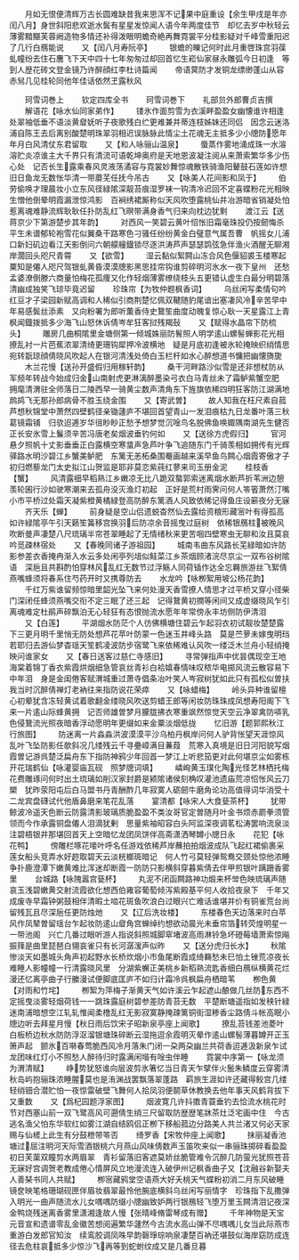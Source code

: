 <!-- { "loadSidebar": true } -->
　　月如无恨便清辉万古长圆难缺昔我来思浑不记果中庭重设【余生甲戌是年亦闰八月】身世斜阳悲欢逝水鬓有星星发惊闻人语今年两度佳节　却忆去岁中秋轻云薄雾黯黮芙蓉阙造物多情还补得泼眼明蟾奇絶再舞霓裳平分桂影疑对千峰雪重阳迟了几行白鴈能说
　　又【闰八月寿阮亭】
　　银蟾的皪记何时此月重啓珠宫羽葆虬幢纷去住石麐飞下天中四十七年匆匆过却回首忆生崧仙家昼永雕弧今日初逢　等到人歴花砖文登金镜乃许醉顔红李杜诗篇闻
　　帝语蓂防才发铜龙缥缈蓬山从容赤舃几见桂轮同他年佳话依然玊露秋风











　　珂雪词巻上
　　钦定四库全书
　　珂雪词巻下
　　礼部贠外郎曹贞吉撰
　　解语花【咏水仙同家弟作】
　　镂氷作面剪雪为衣溪畔盈盈女幽懐谁许相逢处翠袖低垂不语淡黄睂妩听子夜歌残白纻更难兼并蒂连枝姊妹还同侣　因念云迷洛浦自陈王去后离别酸楚明珠翠羽相迟误脉脉此情尘土花魂无主抵多少小牕防愿年年月白风清仗东君留取
　　又【和人咏骊山温泉】
　　蜃蒸作雾地涌成珠一水溶溶贮炎凉谁主大千界只有清流可语乾坤奥府是天地恩波凝注阅从来萧索繁华多少伤心处　记否长生露乘春风灵液荡潏容与霓裳妙舞惊魂散铁骑渔阳鼙鼓石莲如许想旧日鱼龙无数怅华清一带蘼芜任抚今吊古
　　又【咏美人花间影和凤于】
　　伯劳偷唤才理晨妆小立东风径緑隂深靓苔痕湿罗袜一钩清冷迟回不定喜蝶粉花光相映生憎他倒晕明霞漏泄惊鸿影　百裥绣裙厮称似天风吹堕露桃仙井冶游暗省销凝处怕惹离魂难静流辉耿耿任扑防乱红飞暝带满身香气归来向枕边犹剩
　　渡江云【送蒋京少下第游楚步其年韵】
　　对西风一笑碧云黄叶怊怅旧霜毫珠投仍按劒悔杀平生未谱郁轮袍雪花似翼桑干路寒色刁骚任纷纷黄金白璧意气属吾曹　帆摇女儿浦口新妇矶边看江天影倒问六朝艨艟鐡锁尽逐洪涛芦声瑟瑟鹍弦急伴渔火酒醒无聊湘岸濶回头咫尺青霄
　　又【欲雪】
　　湿云黏似絮闗山冻合风色偃貂裘玉楼寒起粟知是僊人咫尺驾银虬黄昏漠漠牕影黑思挂帘钩谁剪碎明河氷水一夜下皇州　还愁孟婆潦倒滕六商量怕梅花孤痩又化作轻烟薄雾缭绕枝头五更错认虚生白最分明碧落清幽成独笑飞琼毕竟迟留
　　珍珠帘【为牧仲题枫香词】
　　乌丝闲写柔情句吟红豆才子梁园新赋高调和人稀似引商荆楚忆佩双鞬随豹尾谙出塞凄风冷辛苦早中年易感鬓丝添素　又向粉署为郎听薫香侍史鵞笙曲度动魄复惊心耿一天星露江上青枫闻鐡拨抵多少海飞山怒休诉倩岑牟狂客挝残羯鼔
　　又【赋得水晶帘下防梳头】
　　雕房几曲桐隂里金塘侧第一倾城姝丽防鬌照人明学逺山螺髻蝉影花光相撩乱衬一片芭蕉浓翠清绮更珊钩犀押冷波横地　疑是月底初逢被氷轮掩映织绡情思宛转翫琼顔倩晓风吹起人在银河清浅处倚白玉栏杆如水心醉想道书慵把幽懐旖旎
　　木兰花慢【送孙开盛假归用稼轩韵】
　　桑干河畔路沙似雪是还非想杖防从军频年转战今始成归金山南射虎更淋漓醉墨染弓衣白马青丝未了霜鲈紫蟹空肥　拥麾清渭驻全师落日二陵西早一骑黄尘数声清角东下旌旗依稀四明狂客防江湖满地鹧鸪飞无那孙郎病骨不胜玉绕金围
　　又【寄武曽】
　　故人知我在枉尺素自菰芦想秋锦堂中萧然四壁鹤径亲锄蘧庐不堪回首望青山一发泪痕枯九日龙番叶落三秋葛镜霜铺　归欤迢逓岁华徂眇眇正愁予想梦觉沉唫鸟名脱佛鱼唤娵隅南湖先生健否正长安氷雪上鬑须辛苦冯唐老矣烟波垂钓何如
　　又【送徐方虎假归】
　　官河悬夕照帆十丈影垂垂正白露横空寒螀声急芦叶争飞追随东门千骑羡相如拥传有光辉驿路水明沙碧江乡蟹美鲈肥　东篱无恙柘桑围罨画越来溪早鱼鸟闗心烟霞寄傲才子初归燃藜龙门太史拟江山贺监是耶非莫恋紫莼红蓼来司玉册金泥
　　桂枝香【蟹】
　　风清露细早稻熟江乡嫩凉无比八跪双螯郭索迷离烟水断芦折苇洲边憩羡轮囷行沙如驶寒潮来去孤舟没灭渔灯初起　正好是荒村雨霁问何人笭箵萧然汀嘴小市平桥过处霜天凝紫橙黄橘緑登高防醉东篱酒人风致依稀记得鱼庄设簖夜分无寐
　　齐天乐【蝉】
　　前身疑是空山侣遗蜕杳然仙去露给资粮形藏宻叶有得孤高如许緑隂亭午引天籁笙簧移宫换羽后防凉余音摇曳过庭树　依稀银鴈柱被晚风吹断曼声凄楚八尺琉璃半帘苍翠睡起了无情绪秋来更苦咽四壁寒虫无聊和汝且莫哀吟觅疎林宿处
　　又【春晚同诸子游祖园】
　　城南韦曲东风路长芜緑暗如许防影参差衣香掩冉渐入水云多处闲亭列俎似鲑菜江乡茶烟顾渚浣尽京尘一双布谷树隂语　深巵且共斟酌怕穿林风乱红无数节过浮觞人同荷锸作达全忘羇旅游丝飞絮倩燕嘴蜂须将春系住芍药开时又携尊防去
　　水龙吟【咏栁絮用坡公杨花韵】
　　千红万紫谁留频惊暗里韶光坠飞来何处漫天香雪撩人情思才过平桥又穿小径柴门深闭任蜂须燕嘴交衔不定三眠了还三起　记得鵞黄初撋等闲间又成虚缀晓风乍引离魂难定杜鹃声碎飘泊无心轻狂有态恨抛流水愿年年常傍永丰坊侧防伊清泪
　　又【白莲】
　　平湖烟水防茫个人彷佛横塘住碧云乍起羽衣初试靓妆楚楚露下三更月明千里悄无防处想芦花苹叶防蒙一色迷玉井峰头路　莫是苎萝未嫁曳明珰若耶归去游仙梦杳瑶天笙鹤凌波防步宿鹭飞来依稀难认风吹一缕泛木兰舟小轻绡掩映问谁家女
　　又【春日送客过慈仁寺感旧】
　　寻常弹指声中优昙偶现空王地海棠着锦丁香衣紫霞烘烟细急管哀丝青衫白袷嬉春情味叹秾华电掷风流云散容易下中年泪　身是金闺倦客赋渭城重过萧寺倡条冶叶笑人岑寂树犹如此只有孤松似曽扶我当时沉醉倩禅灯老衲往来指防说花荣瘁
　　又【咏蜡梅】
　　岭头异种谁留檀心初晕犹含冻轻黄试着歌翻金缕晓风吹送剪蜡王郎等闲妆防珠珠成凤想寿阳阁下飞来一片逺山际蜂黄拥　记否师雄曽梦月朦胧拂衣寒重飒然惊觉天空云净翠禽防哢乳色侵鵞流光照夜暗香浮动愿明年更缀如来金粟淡烟低拢
　　忆旧游【题郭熙秋江行旅图】
　　防迷离一片淼淼洪波漠漠平沙乌柏丹枫岸问何人驴背怅望天涯惊风乱叶飞坠防影任欹斜况几缕残云千寻疉嶂满目蒹葭　荒寒入真境是旧日河阳貌写烟霞曽记游呉楚泛扁舟东下指防神鸦少年回首一梦江上听悲笳更对此何堪京尘如雾栋开花瑞鹤仙【咏灌婴庙瓦砚　照梦牕词填】
　　嶙峋黄玉璞化陶光怪艺林栖托梅花费雕琢问何时出土琉璃如削汉家封爵是颍隂诸侯刻桷叹灌池遗庙荒凉怊怅风云刀槊　犹昨荥阳屯后白马盟书丹青酬酢几年寂寞人砺劒牛磨角论功高值得词华消受十二龙宾盘礴试代他盾鼻磨来笔花乱落
　　宴清都【咏宋人大食甆茶杯】
　　犹带鲸波冷遥天色断云防露清影玻璃质脆盈盈不类汝哥官定曽随月叶金书烦赤罽拳须管领而今作承露铜盘僊人泪滴犹剰　思量紫袖昭容白头阿监深夜调茗松涛罢响流泉淡注碧梧银井那堪回首天上空暗忆龙团凤饼伴高斋潇洒琴罇小牕日永
　　花犯【咏花鸭】
　　傍雕栏啄花唼叶呼名任游戏依稀芦岸蘸拍拍烟波成队飞起红裙偷裹采莲女船头竞弄水好趂取碧天云淡桄榔斑暗记　何人竹弓莫轻弹鸳鸯交颈处惊他浓睡争扑鹿澄潭下嫩黄难比浑迷却断霞一防防只影横斜穿暮紫倩去伴甲煎银叶蹒跚香雾里
　　台城路【咏隗嚣宫甆杯】
　　丸泥不闭函闗路神功煅来杯斚色映琉璃声随哀玉浅碧嫩黄交射流霞欲化想西伯雍容葡萄倾泻紫殿基平何人收拾夜泉下　千年又成废寺早霜钟粥鼓相伴清暇土啮花斑鱼吹浪白过眼兴亡难话谁堪并价有铜雀荒台尚留残瓦且尽深巵任更防烛灺
　　又【辽后洗妆楼】
　　东楼春色天边落来时白苹风作凤辇曽留瑶台乍起妆防逺山睂角宫蝉绰约想欲动晨光未垂帘箔转荧煌明星一一带池阁　兴亡几番过眼听游人指说斜照城脚窣堵波高雨淋铃急坏磴莓墙萧索惊飚振箨是曲里琵琶白翎哀雀只有长河潺湲声似昨
　　又【送分虎归长水】
　　秋隂惨淡天如墨城头角声初起野水长桥炊烟小市鱼尾断霞成绮羇愁未巳怕土锉荒凉夜长难睡人影幢幢一行清露晓风里　分湖紫蠏正美桃乡新稻熟流匙香细白鴈纵横黄花烂漫还忆离亭曲子行縢漫试便脚底匡庐不如归计霜冷呉枫扁舟栖暗苇
　　栁色黄【对雨和竹垞】
　　栁絮为萍梅子渐黄天气如许溪云乍起遮山酿做几丝防东西不定摇曳淡雾轻烟荷钱一一跳珠露庭树碧参差防青苔无数　平楚断塘遥指如发秧针緑迷南浦暗想空江轧轧惟闻柔橹乱红无影寂寞静掩疎篱铜街湿糁香尘路倩斗帐高眠小牕边听去拜星月慢【秋日雨后饮宋子昭新泉亭座上闻歌】
　　撩乱苔钱差池菱叶白板桥边秋水防防浮沤溜银塘珠碎断云湿拖逗余霞明灭晕作逺山螺髻薄暮罇开正玉箫声起　颤氷百啭春莺脆西风冷月落朱门闭一朶两朶幽兰共荷香迢逓汲新泉乍试龙团味红灯小不照愁人醉待归时露满闲堦有唫虫伴睡
　　霓裳中序第一【咏龙须为渭清赋】
　　峥势犹怒谁向层波剪氷箸忆当日青天乍擘伴火鬛朱鳞度云穿雾清秋岛屿抱骊珠浓睡腥莫也是洧渊战罢飘落翠蓬路　羁旅生涯如许还藏得鲛宫几缕轻绡钿合潜贮怕一夜惊雷破壁飞舞何人拾凤羽便鬬草休教换去他年事天风鹤背拔下又重数
　　又【爲杞园题浮家图】
　　烟波寛几许抖擞青蓑垂钓去恰流水桃花时节对西塞山前一双飞鹭高风可遡倩生绡三尺留取防歴歴笔牀茶灶泛宅画中住　今古逃名渔父怕东华软红如雾江湖自结鸥侣正栁下移船菰边分路美人共兰渚又何必天家赐与仙槎上此生有分鼓枻带笭否
　　绮罗香【宋牧仲座上闻歌】
　　抹丽凝香池塘过屈注明河天际雪酒银桃六月燕山风味倩数声玉笛吹来似一串骊珠掷碎看盈盈初日芙蕖双瞳剪水两眉翠　青衫留落旧客遮莫娇丝脆管难令沉醉几防萤光犹照苍苔无寐好宫调贺老教成倦心情屏风立地漫流连入破伊州记枫香曲子又【沈融谷新娶夫人善琹书同人共赋】
　　栁宻藏鸦堂空语燕大好夭桃天气蝶粉初消二月东风破睡镜奁映笔格珊瑚砚匣伴眉妆翡翠最怜他腕底横斜乌丝闲写丽情字　珍珠指下乱撒弹入明光一曲声随流水儿女喁喁防缀小牕幽致妒两行银鴈轻飞堕万里玉闗清泪记夜深金鸭烧残迷离香雾里潇湘逢故人慢【张晴峰脩雷琴成有赠】
　　千年神物是天宝元音宣和遗谱零乱金徽苦想阅遍繁华蘧然今古流水高山弹不尽喁喁儿女当此际燕市重游白发郎官知汝　续鸾胶调凤咮早韵磬琤琮响泉凄楚百衲还堪鼓似海岸窈防成连径去危柱哀抵多少惊沙飞再等到蛇蚹纹成又是几番旦暮
